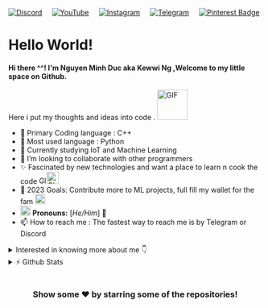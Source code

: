 [![Discord](https://img.shields.io/badge/Discord-%235865F2.svg?style=for-the-badge&logo=discord&logoColor=white)](discordapp.com/users/838987358400806914)&nbsp;&nbsp;&nbsp;&nbsp;&nbsp;[![YouTube](https://img.shields.io/badge/YouTube-%23FF0000.svg?style=for-the-badge&logo=YouTube&logoColor=white)](https://www.youtube.com/channel/UCE3wY9UeyiSf5m_Wl8IZKqQ)&nbsp;&nbsp;&nbsp;&nbsp;&nbsp;[![Instagram](https://img.shields.io/badge/Instagram-%23E4405F.svg?style=for-the-badge&logo=Instagram&logoColor=white)](https://www.instagram.com/mduc4723/)&nbsp;&nbsp;&nbsp;&nbsp;&nbsp;[![Telegram](https://img.shields.io/badge/Telegram-2CA5E0?style=for-the-badge&logo=telegram&logoColor=white)](https://twitter.com/utahasimp)&nbsp;&nbsp;&nbsp;&nbsp;&nbsp;[![Pinterest Badge](https://img.shields.io/badge/Facebook-1877F2?style=for-the-badge&logo=facebook&logoColor=white)](https://www.facebook.com/cauvong.kilan.3)

# **Hello World!**

#### Hi there ^^! I'm Nguyen Minh Duc aka Kewwi Ng ,Welcome to my little space on Github. 
 Here i put my thoughts and ideas into code . <img alt = "GIF" src=https://github.com/cuddles47/cuddles47/blob/main/assets/wave.gif width="60px" /> 

- 🔭 Primary Coding language : C++
- 🐍 Most used language : Python
- 🌱 Currently studying IoT and Machine Learning 
- 👯 I’m looking to collaborate with other programmers
- ✨ Fascinated by new technologies and want a place to learn n cook the code <img alt = "GIF" src=https://github.com/cuddles47/cuddles47/blob/main/assets/Cauldron.gif width="15px" /><img alt = "GIF" src=https://github.com/cuddles47/cuddles47/blob/main/assets/gandalf_parrot.gif width="24px" />
- 🥅 2023 Goals: Contribute more to ML projects, full fill my wallet for the fam <img alt = "GIF" src=https://github.com/cuddles47/cuddles47/blob/main/assets/coin.gif width="20px" />
- <img alt="GIF" src=https://github.com/cuddles47/cuddles47/blob/main/assets/powerup.gif width="20px" /> **Pronouns:** [*He/Him*] 🧔
- 📫 How to reach me : The fastest way to reach me is by Telegram or Discord

<details>
	<summary>Interested in knowing more about me 👇 </summary>

  <br />
  <img alt="" align="right" src="https://github.com/cuddles47/cuddles47/blob/main/assets/richad(richard%20watterson%20chad%20phase).gif" width="300">

  I am a 3rd Year undergraduate from Uneti university and FPT skillking, VietNam. I'm a Student, Developer, and Python Instructor. I like programming, gardening, jogging and playing games with friends. Aspiring software developer and design enthusiast, driven by a relentless pursuit of self-improvement, seeks a platform for personal and professional growth.<br/>
  I like cooking and jogging, a down-to-earth and simple-minded individual, fervently interested in daily learning endeavors. In search of a mentor who is dedicated and wholeheartedly invested in my journey.<img alt = "GIF" src=https://github.com/cuddles47/cuddles47/blob/main/assets/happy.gif width="24px" />
  <br />
  <p align="center">
    <img src="https://readme-typing-svg.herokuapp.com?font=Fira+Code&duration=1200&pause=800&random=false&lines=I+believed+in+Python+supremacy;I+love+making+games;Passionate+in+ML;&width=400&height=50">
  </p>
  
</details>

<details>
	<summary> ⚡ Github Stats </summary>
	<br />
	
<div style="display:flex; flex-flow: column wrap;">
	<div style="width:50%">
	  	<a href="https://github.com/cuddles47">
	    		<img src="https://github-readme-stats.vercel.app/api?username=cuddles47&show_icons=true&theme=ambient_gradient&border_radius=6" alt="Kewwi's GitHub stats"/>
	 	 </a>
	</div>
	<div style="width:50%">
	    <a href="https://github.com/cuddles47">
		<img src="https://github-readme-streak-stats.herokuapp.com?user=cuddles47&theme=ambient_gradient&border_radius=6" />
	    </a>
        </div>
</div>

![Profile views](https://komarev.com/ghpvc/?username=cuddles47&label=PROFILE+VIEWS&style=flat-square) 
![GitHub followers](https://img.shields.io/github/followers/cuddles47?style=social)
</details>

#

<div align="center">

### Show some ❤️ by starring some of the repositories!

</div>

<!-- links -->


